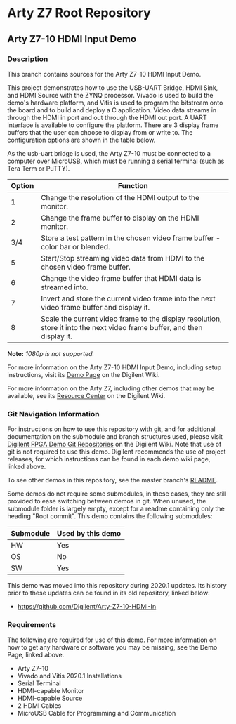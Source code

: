# Arty Z7 Root Repository

## Arty Z7-10 HDMI Input Demo

### Description

This branch contains sources for the Arty Z7-10 HDMI Input Demo.

This project demonstrates how to use the USB-UART Bridge, HDMI Sink, and HDMI Source with the ZYNQ processor. Vivado is used to build the demo's hardware platform, and Vitis is used to program the bitstream onto the board and to build and deploy a C application. Video data streams in through the HDMI in port and out through the HDMI out port. A UART interface is available to configure the platform. There are 3 display frame buffers that the user can choose to display from or write to. The configuration options are shown in the table below.

As the usb-uart bridge is used, the Arty Z7-10 must be connected to a computer over MicroUSB, which must be running a serial terminal (such as Tera Term or PuTTY).

| Option | Function |
| ------ | -------- |
| 1 | Change the resolution of the HDMI output to the monitor. |
| 2 | Change the frame buffer to display on the HDMI monitor. |
| 3/4 | Store a test pattern in the chosen video frame buffer - color bar or blended. |
| 5 | Start/Stop streaming video data from HDMI to the chosen video frame buffer. |
| 6 | Change the video frame buffer that HDMI data is streamed into. |
| 7 | Invert and store the current video frame into the next video frame buffer and display it. |
| 8 | Scale the current video frame to the display resolution, store it into the next video frame buffer, and then display it. |

**Note:** *1080p is not supported.*

For more information on the Arty Z7-10 HDMI Input Demo, including setup instructions, visit its [Demo Page](https://reference.digilentinc.com/reference/programmable-logic/arty-z7/demos/hdmi-input) on the Digilent Wiki.

For more information on the Arty Z7, including other demos that may be available, see its [Resource Center](https://reference.digilentinc.com/reference/programmable-logic/arty-z7/start) on the Digilent Wiki.

### Git Navigation Information

For instructions on how to use this repository with git, and for additional documentation on the submodule and branch structures used, please visit [Digilent FPGA Demo Git Repositories](https://reference.digilentinc.com/reference/programmable-logic/documents/git) on the Digilent Wiki. Note that use of git is not required to use this demo. Digilent recommends the use of project releases, for which instructions can be found in each demo wiki page, linked above.

To see other demos in this repository, see the master branch's [README](https://github.com/Digilent/Arty-Z7).

Some demos do not require some submodules, in these cases, they are still provided to ease switching between demos in git. When unused, the submodule folder is largely empty, except for a readme containing only the heading "Root commit". This demo contains the following submodules:

| Submodule | Used by this demo |
|-----------|-------------------|
| HW        | Yes               |
| OS        | No                |
| SW        | Yes               |

This demo was moved into this repository during 2020.1 updates. Its history prior to these updates can be found in its old repository, linked below:
* https://github.com/Digilent/Arty-Z7-10-HDMI-In

### Requirements

The following are required for use of this demo. For more information on how to get any hardware or software you may be missing, see the Demo Page, linked above.

* Arty Z7-10
* Vivado and Vitis 2020.1 Installations
* Serial Terminal
* HDMI-capable Monitor
* HDMI-capable Source
* 2 HDMI Cables
* MicroUSB Cable for Programming and Communication